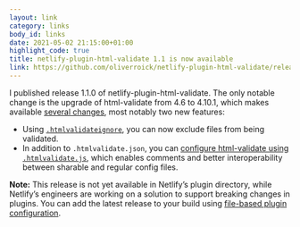 ```yaml
---
layout: link
category: links
body_id: links
date: 2021-05-02 21:15:00+01:00
highlight_code: true
title: netlify-plugin-html-validate 1.1 is now available
link: https://github.com/oliverroick/netlify-plugin-html-validate/releases/tag/v1.1.0
---
```


I published release 1.1.0 of netlify-plugin-html-validate. The only notable change is the upgrade of html-validate from 4.6 to 4.10.1, which makes available [several changes](https://html-validate.org/changelog/index.html), most notably two new features:

* Using [`.htmlvalidateignore`](https://html-validate.org/usage/index.html#ignoring-files), you can now exclude files from being validated.
* In addition to `.htmlvalidate.json`, you can [configure html-validate using `.htmlvalidate.js`](https://html-validate.org/usage/index.html#configuration), which enables comments and better interoperability between sharable and regular config files.

**Note:** This release is not yet available in Netlify’s plugin directory,  while Netlify’s engineers are working on a solution to support breaking changes in plugins. You can add the latest release to your build using [file-based plugin configuration](https://docs.netlify.com/configure-builds/build-plugins/#file-based-installation).
